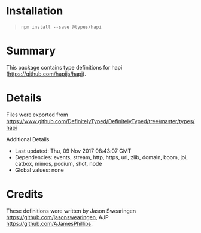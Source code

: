 # Installation
> `npm install --save @types/hapi`

# Summary
This package contains type definitions for hapi (https://github.com/hapijs/hapi).

# Details
Files were exported from https://www.github.com/DefinitelyTyped/DefinitelyTyped/tree/master/types/hapi

Additional Details
 * Last updated: Thu, 09 Nov 2017 08:43:07 GMT
 * Dependencies: events, stream, http, https, url, zlib, domain, boom, joi, catbox, mimos, podium, shot, node
 * Global values: none

# Credits
These definitions were written by Jason Swearingen <https://github.com/jasonswearingen>, AJP <https://github.com/AJamesPhillips>.

